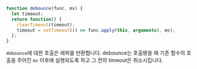```js demo
function debounce(func, ms) {
  let timeout;
  return function() {
    clearTimeout(timeout);
    timeout = setTimeout(() => func.apply(this, arguments), ms);
  };
}

```

`debounce`에 대한 호출은 래퍼를 반환합니다. debounce는 호출됐을 때 기존 함수의 호출을 주어진 `ms` 이후에 실행되도록 하고 그 전의 timeout은 취소시킵니다. 

